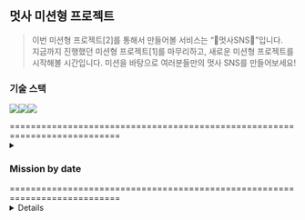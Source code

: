 ## 멋사 미션형 프로젝트
> 이번 미션형 프로젝트[2]를 통해서 만들어볼 서비스는 “📮멋사SNS📮”입니다.  
> 지금까지 진행했던 미션형 프로젝트[1]를 마무리하고, 새로운 미션형 프로젝트를 시작해볼 시간입니다. 미션을 바탕으로 여러분들만의 멋사 SNS를 만들어보세요!

  ### 기술 스택 
</summary>

<img src="https://img.shields.io/badge/Spring Boot-6DB33F?style=for-the-badge&logo=Spring Boot&logoColor=red"><img src="https://img.shields.io/badge/intellijidea-000000F?style=for-the-badge&logo=Spring Boot&logoColor=black"><img src="https://img.shields.io/badge/sqlite-003B57?style=for-the-badge&logo=Spring Boot&logoColor=black">   
</details>
===========================================================================
<details>
   
<summary>  
      
  ### Mission by date
</summary>
### Entity

* 엔티티마다 createdAt / updatedAt 속성을 추가하여 생성 시간과 업데이트 시간을 알 수 있다. 유저로 예를 들면, 회원 가입을 하면 생성, 업데이트 시간이 기록된다. 프로필 사진을 추가하면 업데이트   시간만 바뀐다.

* soft deleted가 필요한 부분엔 엔티티에 @Where(clause = "deleted = false")를 붙여주고 private boolean deleted; 으로 soft delete를 하였다. 
  삭제를 하면 DB에는 값이 존재하지만, find 같은 로직 상에는 출력이 되지 않도록 하였다.

* 엔티티 간의 관계를 매핑할 때 cascade 옵션을 활용하였다. 1대다 관계에서 1쪽인 유저에는 remove 옵션을 설정하고 다 관계에는 persist, merge를 설정 함으로써 user가 삭제되면 관련된 데이터도 다 
  삭제되고, comment 가 생성, 수정 된다면 user에도 데이터가 들어가게 하였다.


### Day1

```sh
1. 사용자 **회원가입**이 가능하다.
    - 회원가입에 필수로 필요한 정보는 아이디와 비밀번호 이다.
    - 부수적으로 이메일, 전화번호를 기입할 수 있다.
    
2. **아이디와 비밀번호**를 통해 **로그인**이 가능하다.
    - 인증 방식은 JWT를 이용한 토큰 인증 방식을 택한다.
    
3. **로그인** 한 상태에서, 자신을 대표하는 사진, 프로필 사진을 **업로드** 할 수 있다.
```

### (요구사항 구현하기 위해 집중한 부분, 변경하거나 추가한 부분)
* 1 
    * 필수 정보인 아이디, 비밀번호에 부수적으로 전화번호, 이메일을 기입해야해서 UserDetails를 implements한 
      CustomUserDetails를 작성하였다.
    * 이에 필요한 UserEntity를 작성하였다.
    * 회원가입은 TokenController의 Post token/register로 진행할 수 있다.
 
 * 2 
    * 아이디 / 비밀번호로 로그인하기 위해서 JwtRequestDto를 활용하였다.
      
 * 3
    * UserController / UserService에 구현 
              
            
===========================================================================

### Day2

```sh
1. 피드는 **제목**과 **내용**을 붙일 수 있다.
    - 피드에는 복수의 이미지를 넣을 수 있다.
    
2. 피드를 작성하고자 한다면 **로그인 된 상태**여야 한다.
    - 사용자가 피드를 작성하면, 특별한 설정 없이 자신이 작성한 피드로 등록된다.
    
3. 피드는 작성한 사용자 기준으로, **목록 형태의 조회**가 가능하다.
    - 조회를 위해 대상 사용자의 정보가 제공되어야 한다.
    - 피드 목록 조회시, 작성자 아이디, 제목과 **대표 이미지**에 관한 정보가 포함되어야 한다.
    - 이때 대표 이미지란 피드에 등록된 첫번째 이미지를 의미한다.
    - 만약 피드에 등록된 이미지가 없다면, 지정된 기본 이미지를 보여준다.
    
4. 피드는 **단독 조회**가 가능하다.
    - 피드 단독 조회시, 피드에 연관된 모든 정보가 포함되어야 한다. 이는 등록된 모든 이미지를 확인할 수 있는 각각의 URL과, 댓글 목록, 좋아요의 숫자를 포함한다.
    - 피드를 단독 조회할 시, 로그인이 된 상태여야 한다.
    
5. 피드는 **수정**이 가능하다.
    - 피드에 등록된 이미지의 경우, 삭제 및 추가만 가능하다.
    - 피드의 이미지가 삭제될 경우 서버에서도 해당 이미지를 삭제하도록 한다.
    
6. 피드는 **삭제**가 가능하다.
    - 피드가 삭제될때는 실제로 데이터베이스에서 삭제하는 것이 아닌, 삭제 되었다는 표시를 남기도록 한다.
```

===========================================================================

### Day3
```sh
1. 댓글 작성은 로그인 한 사람만 쓸 수 있다.
    - 댓글에는 작성자 아이디, 댓글 내용이 포함된다.
2. 자신이 작성한 댓글은 수정 및 삭제가 가능하다.
    - 댓글이 삭제될때는 실제로 데이터베이스에서 삭제하는 것이 아닌, 삭제 되었다는 표시를 남기도록 한다.
3. 댓글의 조회는 피드의 단독 조회와 함께 이뤄진다.
```

</details>
===========================================================================

<details>
